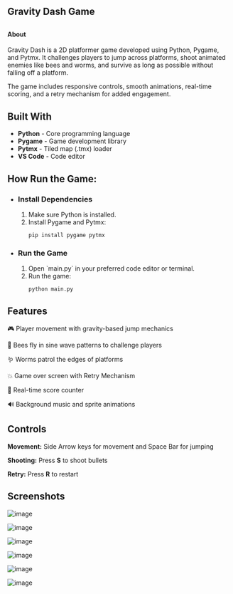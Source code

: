 <h2>Gravity Dash Game<h2></h2>

<h4>About</h4>
Gravity Dash is a 2D platformer game developed using Python, Pygame, and Pytmx.
It challenges players to jump across platforms, shoot animated enemies like bees and worms, and survive as long as possible without falling off a platform.

The game includes responsive controls, smooth animations, real-time scoring, and a retry mechanism for added engagement.

##  Built With

- **Python** - Core programming language
- **Pygame** - Game development library
- **Pytmx** - Tiled map (.tmx) loader
- **VS Code** - Code editor


<h2>How Run the Game:</h2> <ul> <li><h3>Install Dependencies</h3></li> <ol> <li>Make sure Python is installed.</li> <li>Install Pygame and Pytmx:</li>

    pip install pygame pytmx
</ol> <li><h3>Run the Game</h3></li> <ol> <li>Open `main.py` in your preferred code editor or terminal.</li> <li>Run the game:</li>

    python main.py
</ol> </ul>

<h2>Features</h2>

🎮 Player movement with gravity-based jump mechanics

🐝 Bees fly in sine wave patterns to challenge players

🪱 Worms patrol the edges of platforms

💥 Game over screen with Retry Mechanism

🎯 Real-time score counter

🔊 Background music and sprite animations


<h2>Controls</h2>

<b>Movement:</b> Side Arrow keys for movement and Space Bar for jumping

<b>Shooting:</b> Press <b>S</b> to shoot bullets

<b>Retry:</b> Press <b>R</b> to restart
<br>
<h2>Screenshots</h2>

![image](https://github.com/user-attachments/assets/5097a70e-742c-4ba0-9ce8-cbadd127df6a)

![image](https://github.com/user-attachments/assets/dc5a6b56-0f75-42a0-ba13-c8f4a301350b)

![image](https://github.com/user-attachments/assets/ed941481-b4b9-4c63-a30a-902c462dbeb7)

![image](https://github.com/user-attachments/assets/ec69610d-1785-47a5-a737-8767e7f9f498)

![image](https://github.com/user-attachments/assets/f6f1ddb4-f9e0-454c-9d42-510eba0e9569)

![image](https://github.com/user-attachments/assets/069303c8-1dac-46e2-8124-a7ab885b33ea)

